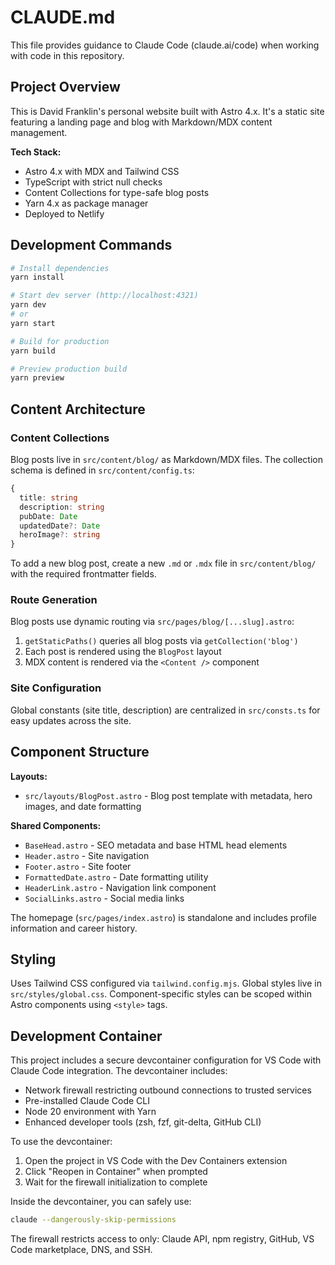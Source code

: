 # CLAUDE.md

This file provides guidance to Claude Code (claude.ai/code) when working with code in this repository.

## Project Overview

This is David Franklin's personal website built with Astro 4.x. It's a static site featuring a landing page and blog with Markdown/MDX content management.

**Tech Stack:**
- Astro 4.x with MDX and Tailwind CSS
- TypeScript with strict null checks
- Content Collections for type-safe blog posts
- Yarn 4.x as package manager
- Deployed to Netlify

## Development Commands

```bash
# Install dependencies
yarn install

# Start dev server (http://localhost:4321)
yarn dev
# or
yarn start

# Build for production
yarn build

# Preview production build
yarn preview
```

## Content Architecture

### Content Collections

Blog posts live in `src/content/blog/` as Markdown/MDX files. The collection schema is defined in `src/content/config.ts`:

```typescript
{
  title: string
  description: string
  pubDate: Date
  updatedDate?: Date
  heroImage?: string
}
```

To add a new blog post, create a new `.md` or `.mdx` file in `src/content/blog/` with the required frontmatter fields.

### Route Generation

Blog posts use dynamic routing via `src/pages/blog/[...slug].astro`:
1. `getStaticPaths()` queries all blog posts via `getCollection('blog')`
2. Each post is rendered using the `BlogPost` layout
3. MDX content is rendered via the `<Content />` component

### Site Configuration

Global constants (site title, description) are centralized in `src/consts.ts` for easy updates across the site.

## Component Structure

**Layouts:**
- `src/layouts/BlogPost.astro` - Blog post template with metadata, hero images, and date formatting

**Shared Components:**
- `BaseHead.astro` - SEO metadata and base HTML head elements
- `Header.astro` - Site navigation
- `Footer.astro` - Site footer
- `FormattedDate.astro` - Date formatting utility
- `HeaderLink.astro` - Navigation link component
- `SocialLinks.astro` - Social media links

The homepage (`src/pages/index.astro`) is standalone and includes profile information and career history.

## Styling

Uses Tailwind CSS configured via `tailwind.config.mjs`. Global styles live in `src/styles/global.css`. Component-specific styles can be scoped within Astro components using `<style>` tags.

## Development Container

This project includes a secure devcontainer configuration for VS Code with Claude Code integration. The devcontainer includes:
- Network firewall restricting outbound connections to trusted services
- Pre-installed Claude Code CLI
- Node 20 environment with Yarn
- Enhanced developer tools (zsh, fzf, git-delta, GitHub CLI)

To use the devcontainer:
1. Open the project in VS Code with the Dev Containers extension
2. Click "Reopen in Container" when prompted
3. Wait for the firewall initialization to complete

Inside the devcontainer, you can safely use:
```bash
claude --dangerously-skip-permissions
```

The firewall restricts access to only: Claude API, npm registry, GitHub, VS Code marketplace, DNS, and SSH.

